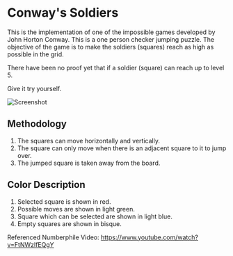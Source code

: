 # Conway's Soldiers

This is the implementation of one of the impossible games developed by John Horton Conway. This is a one person checker jumping puzzle. The objective of the game is to make the soldiers (squares) reach as high as possible in the grid.

There have been no proof yet that if a soldier (square) can reach up to level 5.

Give it try yourself.

![Screenshot](https://user-images.githubusercontent.com/2936128/82564148-44a68080-9b46-11ea-8314-f337ee7ad2a5.png)

## Methodology

1. The squares can move horizontally and vertically.
2. The square can only move when there is an adjacent square to it to jump over.
3. The jumped square is taken away from the board.

## Color Description

1. Selected square is shown in red.
2. Possible moves are shown in light green.
3. Square which can be selected are shown in light blue.
4. Empty squares are shown in bisque.


Referenced Numberphile Video: https://www.youtube.com/watch?v=FtNWzlfEQgY
